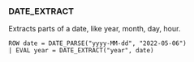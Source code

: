 <!--
This is generated by ESQL's AbstractFunctionTestCase. Do no edit it. See ../README.md for how to regenerate it.
-->

### DATE_EXTRACT
Extracts parts of a date, like year, month, day, hour.

```
ROW date = DATE_PARSE("yyyy-MM-dd", "2022-05-06")
| EVAL year = DATE_EXTRACT("year", date)
```
